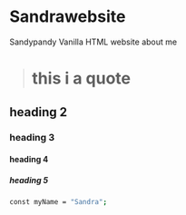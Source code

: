 # Sandrawebsite

Sandypandy
Vanilla HTML website about me

> # this i a quote

## heading 2

### heading 3

#### heading 4

##### heading 5

```bash
const myName = "Sandra";
```
